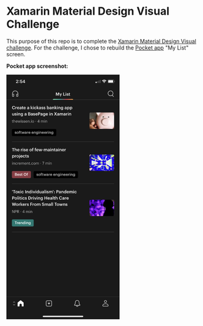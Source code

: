 # Xamarin Material Design Visual Challenge

This purpose of this repo is to complete the [Xamarin Material Design Visual challenge](https://devblogs.microsoft.com/xamarin/visual-challenge-conquered/). For the challenge, I chose to rebuild the [Pocket app](https://apps.apple.com/app/read-it-later-pro/id309601447) "My List" screen.

**Pocket app screenshot:**

<img src="./screenshots/pocket-my-list-page.jpeg" height="640">

